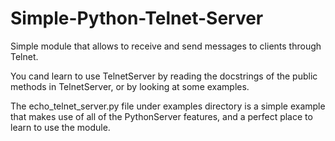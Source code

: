 # Simple-Python-Telnet-Server
Simple module that allows to receive and send messages to clients through Telnet.

You cand learn to use TelnetServer by reading the docstrings of the public methods
in TelnetServer, or by looking at some examples.

The echo_telnet_server.py file under examples directory is a simple example that
makes use of all of the PythonServer features, and a perfect place to learn to
 use the module.
